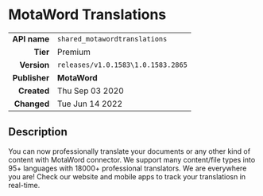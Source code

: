# MotaWord Translations
| | |
|-:|-|
|**API name**|`shared_motawordtranslations`|
|**Tier**|Premium|
|**Version**|`releases/v1.0.1583\1.0.1583.2865`|
|**Publisher**|**MotaWord**|
|**Created**|Thu Sep 03 2020|
|**Changed**|Tue Jun 14 2022|

## Description
You can now professionally translate your documents or any other kind of content with MotaWord connector. We support many content/file types into 95+ languages with 18000+ professional translators. We are everywhere you are! Check our website and mobile apps to track your translatiosn in real-time.
